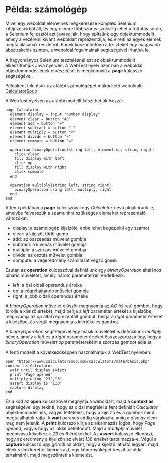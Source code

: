 # Példa: számológép

Mivel egy weboldal elemeinek megkeresése komplex Selenium kifejezésekből áll, és egy elemre többször is szükség lehet a futtatás során, a Selenium fejlesztői azt javasolják, hogy építsünk egy objektummodellt, amely a vezérelni kívánt weboldalt reprezentálja, és elrejti az egyes elemek megtalálásának részleteit. Ennek köszönhetően a teszteket egy magasabb absztrakciós szinten, a weboldal fogalmainak segítségével írhatjuk le.

A hagyományos Selenium tesztelésnél ezt az objektummodellt elkészíthetjük Java nyelven. A WebTest nyelv azonban a weboldal objektummodelljének elkészítését is megkönnyíti a **page** kulcsszó segítségével.

Példaként tekintsük az alábbi számológépet működtető weboldalt: [CalculatorSoup](https://www.calculatorsoup.com/calculators/math/basic.php)

A WebTest nyelven az alábbi modellt készíthetjük hozzá:

```
page Calculator
  element display = input "number display"
  element clear = button "AC"
  element add = button "+"
  element subtract = button "-"
  element multiply = button "×"
  element divide = button "/"
  element compute = button "="
  
  operation binaryOperation(string left, element op, string right)
    click clear
    fill display with left
    click op
    fill display with right
    click compute
  end
  
  operation multiply(string left, string right)
    binaryOperation using left, multiply, right
  end
end
```

A fenti példában a **page** kulcsszóval egy *Calculator* nevű oldalt írunk le, amelybe felvesszük a számunkra szükséges elemeket reprezentáló változókat:

* display: a számológép kijelzője, ebbe lehet begépelni egy számot
* clear: a kijelzőt törlő gomb
* add: az összeadás művelet gombja
* subtract: a kivonás művelet gombja
* multiply: a szorzás művelet gombja
* divide: az osztás művelet gombja
* compute: a végeredmény számítását végző gomb

Ezután az **operation** kulcsszóval definiálunk egy *binaryOperation* általános bináris műveletet, amely három paraméterrel rendelkezik:

* left: a bal oldali operandus értéke
* op: a végrehajtandó művelet gombja
* right: a jobb oldali operandus értéke

A *binaryOperation* művelet először megnyomja az *AC* feliratú gombot, hogy törölje a kijelző értékét, majd beírja a *left* paraméter értékét a kijelzőbe, megnyomja az *op* által reprezentált gombot, beírja a *right* paraméter értékét a kijelzőbe, és végül megnyomja a kiértékelés gombot.

A *binaryOperation* segítségével egy másik műveletet is definiálunk *multiply* néven, amely a *left* és a *right* paraméter értékét összeszorozza úgy, hogy a *binaryOperation* művelet *op* paramétereként a szorzás gombot adja át.

A fenti modellt a következőképpen használhatjuk a WebTest nyelvben:

```
open "https://www.calculatorsoup.com/calculators/math/basic.php"
context as Calculator
  wait until display exists
  print "Page opened"
  multiply using "23","6"
  assert display is "138"
  capture display
end
```

Ez a kód az **open** kulcsszóval megnyitja a weboldalt, majd a **context as** segítségével úgy tekinti, hogy az oldal megfelel a fent definiált *Calculator* objektummodellnek, vagyis feltételezi, hogy a kijelző és a gombok mind megtalálhatók rajta. A **wait** parancs addig várakozik, amíg a *display* elem meg nem jelenik. A **print** kulcsszó kiírja az alkalmazás logba, hogy *Page opened*, vagyis hogy az oldal betöltődött. Majd a *multiply* művelet meghívása következik *23* és *6* értékekkel. Az **assert** kulcsszó ellenőrzi, hogy az eredmény a kijelzőn az elvárt *138* értéket tartalmazza-e. Végül a **capture** kulcsszó úgy gördíti az oldalt, hogy a kijelző látható legyen, majd élénk színű kerettel kiemeli azt, egy képernyőképet készít az oldal tartalmáról, majd megszünteti a kiemelést.
